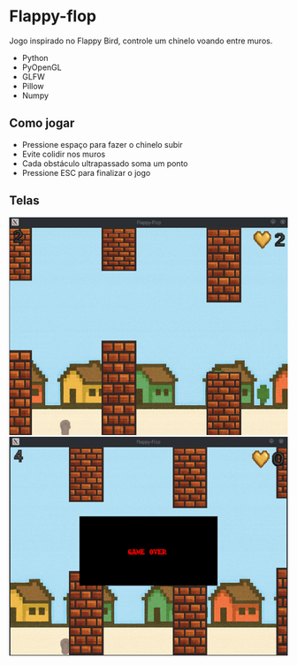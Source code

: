 # Flappy-flop

Jogo inspirado no Flappy Bird, controle um chinelo voando entre muros.

- Python
- PyOpenGL
- GLFW
- Pillow
- Numpy

## Como jogar
- Pressione espaço para fazer o chinelo subir
- Evite colidir nos muros
- Cada obstáculo ultrapassado soma um ponto
- Pressione ESC para finalizar o jogo

## Telas

![Jogo](assets/prints/gamescreen.png)
![Game Over](assets/prints/Screenshot_20250420_173828.png)
